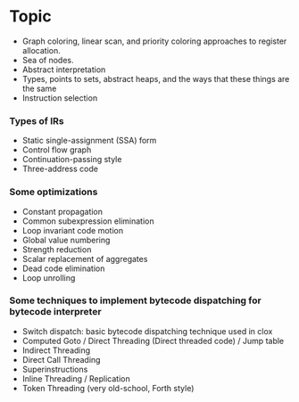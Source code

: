 # Topic

- Graph coloring, linear scan, and priority coloring approaches to register allocation.
- Sea of nodes.
- Abstract interpretation
- Types, points to sets, abstract heaps, and the ways that these things are the same
- Instruction selection

### Types of IRs

- Static single-assignment (SSA) form
- Control flow graph
- Continuation-passing style
- Three-address code

### Some optimizations

- Constant propagation
- Common subexpression elimination
- Loop invariant code motion
- Global value numbering
- Strength reduction
- Scalar replacement of aggregates
- Dead code elimination
- Loop unrolling

### Some techniques to implement bytecode dispatching for bytecode interpreter
- Switch dispatch: basic bytecode dispatching technique used in clox
- Computed Goto / Direct Threading (Direct threaded code) / Jump table
- Indirect Threading
- Direct Call Threading
- Superinstructions
- Inline Threading / Replication
- Token Threading (very old-school, Forth style)